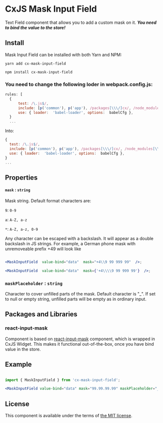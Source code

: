 # CxJS Mask Input Field

  

<!-- #### Chout out out [Demo](https://angry-kirch-e6040c.netlify.app/dashboard) -->

  

Text Field component that allows you to add a custom mask on it. **_You need to bind the value to the store!_**

  

## Install

  

Mask Input Field can be installed with both Yarn and NPM:

  

`yarn add cx-mask-input-field`

  

`npm install cx-mask-input-field`

### You need to change the following loder in webpack.config.js:
  ```jsx
rules: [
	{
		test: /\.js$/,
		include: [p('common'), p('app'), /packages[\\\/]cx/, /node_modules[\\\/](cx|cx-react|cx-theme-\w*|cx-google-maps)[\\\/]/,
		use: { loader:  'babel-loader', options:  babelCfg },
	}
	...
```

Into: 

  ```jsx
{
	test: /\.js$/,
	include: [p('common'), p('app'), /packages[\\\/]cx/, /node_modules[\\\/](cx|cx-.+)[\\\/]/,],
	use: { loader:  'babel-loader', options:  babelCfg },
}
...
```
## Properties

  

#### `mask` : `string`

  

Mask string. Default format characters are:<br/>

  

`9`: `0-9`<br/>

  

`a`: `A-Z, a-z`<br/>

  

`*`: `A-Z, a-z, 0-9`

  

Any character can be escaped with a backslash. It will appear as a double backslash in JS strings. For example, a German phone mask with unremoveable prefix +49 will look like

  

```jsx

<MaskInputField  value-bind="data"  mask="+4\\9 99 999 99"  />;

<MaskInputField  value-bind="data"  mask={'+4\\\\9 99 999 99'}  />;

```

  

### `maskPlaceholder` : `string`

  

Character to cover unfilled parts of the mask. Default character is "\_". If set to null or empty string, unfilled parts will be empty as in ordinary input.

  

## Packages and Libraries

  

### react-input-mask

  

Component is based on [react-input-mask](https://www.npmjs.com/package/react-input-mask) component, which is wrapped in CxJS Widget. This makes it functional out-of-the-box, once you have bind value in the store.

  

## Example

  

```jsx

import { MaskInputField } from 'cx-mask-input-field';

<MaskInputField value-bind="data" mask="99.99.99.99" maskPlaceholder="_" />;

```

  

## License

  

This component is available under the terms of [the MIT license](LICENSE.md).